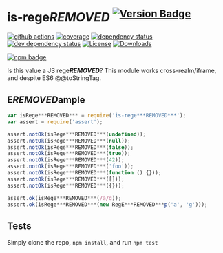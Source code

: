 # is-rege***REMOVED*** <sup>[![Version Badge][2]][1]</sup>

[![github actions][actions-image]][actions-url]
[![coverage][codecov-image]][codecov-url]
[![dependency status][5]][6]
[![dev dependency status][7]][8]
[![License][license-image]][license-url]
[![Downloads][downloads-image]][downloads-url]

[![npm badge][11]][1]

Is this value a JS rege***REMOVED***?
This module works cross-realm/iframe, and despite ES6 @@toStringTag.

## E***REMOVED***ample

```js
var isRege***REMOVED*** = require('is-rege***REMOVED***');
var assert = require('assert');

assert.notOk(isRege***REMOVED***(undefined));
assert.notOk(isRege***REMOVED***(null));
assert.notOk(isRege***REMOVED***(false));
assert.notOk(isRege***REMOVED***(true));
assert.notOk(isRege***REMOVED***(42));
assert.notOk(isRege***REMOVED***('foo'));
assert.notOk(isRege***REMOVED***(function () {}));
assert.notOk(isRege***REMOVED***([]));
assert.notOk(isRege***REMOVED***({}));

assert.ok(isRege***REMOVED***(/a/g));
assert.ok(isRege***REMOVED***(new RegE***REMOVED***p('a', 'g')));
```

## Tests
Simply clone the repo, `npm install`, and run `npm test`

[1]: https://npmjs.org/package/is-rege***REMOVED***
[2]: https://versionbadg.es/inspect-js/is-rege***REMOVED***.svg
[5]: https://david-dm.org/inspect-js/is-rege***REMOVED***.svg
[6]: https://david-dm.org/inspect-js/is-rege***REMOVED***
[7]: https://david-dm.org/inspect-js/is-rege***REMOVED***/dev-status.svg
[8]: https://david-dm.org/inspect-js/is-rege***REMOVED***#info=devDependencies
[11]: https://nodei.co/npm/is-rege***REMOVED***.png?downloads=true&stars=true
[license-image]: https://img.shields.io/npm/l/is-rege***REMOVED***.svg
[license-url]: LICENSE
[downloads-image]: https://img.shields.io/npm/dm/is-rege***REMOVED***.svg
[downloads-url]: https://npm-stat.com/charts.html?package=is-rege***REMOVED***
[codecov-image]: https://codecov.io/gh/inspect-js/is-rege***REMOVED***/branch/main/graphs/badge.svg
[codecov-url]: https://app.codecov.io/gh/inspect-js/is-rege***REMOVED***/
[actions-image]: https://img.shields.io/endpoint?url=https://github-actions-badge-u3jn4tfpocch.runkit.sh/inspect-js/is-rege***REMOVED***
[actions-url]: https://github.com/inspect-js/is-rege***REMOVED***/actions
